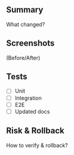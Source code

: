 ## Summary
What changed?

## Screenshots
(Before/After)

## Tests
- [ ] Unit
- [ ] Integration
- [ ] E2E
- [ ] Updated docs

## Risk & Rollback
How to verify & rollback?
